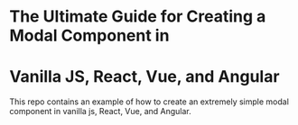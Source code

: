 # The Ultimate Guide for Creating a Modal Component in 
# Vanilla JS, React, Vue, and Angular

This repo contains an example of how to create an extremely simple modal component in vanilla js, React, Vue, and Angular.

